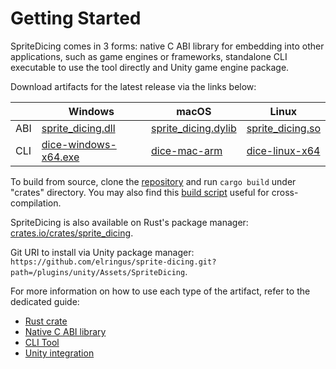 # Getting Started

SpriteDicing comes in 3 forms: native C ABI library for embedding into other applications, such as game engines or frameworks, standalone CLI executable to use the tool directly and Unity game engine package.

Download artifacts for the latest release via the links below:

|     | Windows                                                                                                         | macOS                                                                                                         | Linux                                                                                                   |
|-----|-----------------------------------------------------------------------------------------------------------------|---------------------------------------------------------------------------------------------------------------|---------------------------------------------------------------------------------------------------------|
| ABI | [sprite_dicing.dll](https://github.com/elringus/sprite-dicing/releases/latest/download/sprite_dicing.dll)       | [sprite_dicing.dylib](https://github.com/elringus/sprite-dicing/releases/latest/download/sprite_dicing.dylib) | [sprite_dicing.so](https://github.com/elringus/sprite-dicing/releases/latest/download/sprite_dicing.so) |
| CLI | [dice-windows-x64.exe](https://github.com/elringus/sprite-dicing/releases/latest/download/dice-windows-x64.exe) | [dice-mac-arm](https://github.com/elringus/sprite-dicing/releases/latest/download/dice-mac-arm)               | [dice-linux-x64](https://github.com/elringus/sprite-dicing/releases/latest/download/dice-linux-x64)     |

To build from source, clone the [repository](https://github.com/elringus/sprite-dicing) and run `cargo build` under "crates" directory. You may also find this [build script](https://github.com/elringus/sprite-dicing/tree/main/scripts/build.ps1) useful for cross-compilation.

SpriteDicing is also available on Rust's package manager: [crates.io/crates/sprite_dicing](https://crates.io/crates/sprite_dicing).

Git URI to install via Unity package manager: `https://github.com/elringus/sprite-dicing.git?path=/plugins/unity/Assets/SpriteDicing`.

For more information on how to use each type of the artifact, refer to the dedicated guide:

- [Rust crate](/guide/api)
- [Native C ABI library](/guide/abi)
- [CLI Tool](/guide/cli)
- [Unity integration](/guide/unity)
